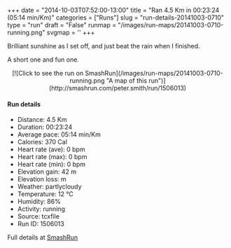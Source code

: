 +++
date = "2014-10-03T07:52:00-13:00"
title = "Ran 4.5 Km in 00:23:24 (05:14 min/Km)"
categories = ["Runs"]
slug = "run-details-20141003-0710"
type = "run"
draft = "False"
runmap = "/images/run-maps/20141003-0710-running.png"
svgmap = '<polyline points="0 49, 19 60, 34 64, 40 79, 76 86, 95 67, 100 60, 100 52, 99 52, 98 51, 93 44, 80 21, 75 17, 67 14, 63 17, 59 18, 56 17, 49 25, 41 27, 42 30, 42 30, 40 31, 38 24, 39 20">'
+++

Brilliant sunshine as I set off, and just beat the rain when I finished. 

A short one and fun one. 



<!--more-->

<center>
[![Click to see the run on SmashRun](/images/run-maps/20141003-0710-running.png "A map of this run")](http://smashrun.com/peter.smith/run/1506013)
</center>

#### Run details

* Distance: 4.5 Km
* Duration: 00:23:24
* Average pace: 05:14 min/Km
* Calories: 370 Cal
* Heart rate (ave): 0 bpm
* Heart rate (max): 0 bpm
* Heart rate (min): 0 bpm
* Elevation gain: 42 m
* Elevation loss:  m
* Weather: partlycloudy
* Temperature: 12 &deg;C
* Humidity: 86%
* Activity: running
* Source: tcxfile
* Run ID: 1506013

Full details at [SmashRun](http://smashrun.com/peter.smith/run/1506013)
